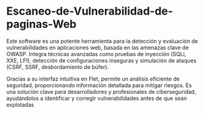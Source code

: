 # Escaneo-de-Vulnerabilidad-de-paginas-Web
Este software es una potente herramienta para la detección y evaluación de vulnerabilidades en aplicaciones web, basada en las amenazas clave de OWASP. Integra técnicas avanzadas como pruebas de inyección (SQLi, XXE, LFI), detección de configuraciones inseguras y simulación de ataques (CSRF, SSRF, desbordamiento de búfer).

Gracias a su interfaz intuitiva en Flet, permite un análisis eficiente de seguridad, proporcionando información detallada para mitigar riesgos. Es una solución clave para desarrolladores y profesionales de ciberseguridad, ayudándolos a identificar y corregir vulnerabilidades antes de que sean explotadas
